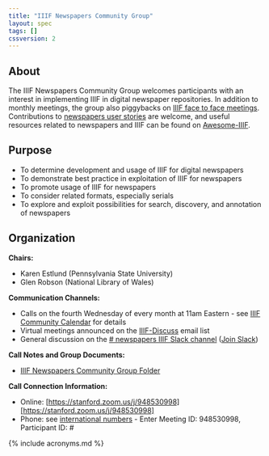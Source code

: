```yaml
---
title: "IIIF Newspapers Community Group"
layout: spec
tags: []
cssversion: 2
---
```


## About

The IIIF Newspapers Community Group welcomes participants with an interest in implementing IIIF in digital newspaper repositories. In addition to monthly meetings, the group also piggybacks on [IIIF face to face meetings][events]. Contributions to [newspapers user stories][user-stories] are welcome, and useful resources related to newspapers and IIIF can be found on [Awesome-IIIF][newspapers-awesome-iiif].

## Purpose

  * To determine development and usage of IIIF for digital newspapers
  * To demonstrate best practice in exploitation of IIIF for newspapers
  * To promote usage of IIIF for newspapers
  * To consider related formats, especially serials
  * To explore and exploit possibilities for search, discovery, and annotation of newspapers

## Organization

**Chairs:**

  * Karen Estlund (Pennsylvania State University)
  * Glen Robson (National Library of Wales)

**Communication Channels:**

  * Calls on the fourth Wednesday of every month at 11am Eastern - see [IIIF Community Calendar][calendar] for details
  * Virtual meetings announced on the [IIIF-Discuss][iiif-discuss] email list
  * General discussion on the [# newspapers IIIF Slack channel][newspapers-slack] ([Join Slack][join-slack])

**Call Notes and Group Documents:**

  * [IIIF Newspapers Community Group Folder][newspapers-folder]

**Call Connection Information:**

  * Online: [https://stanford.zoom.us/j/948530998][https://stanford.zoom.us/j/948530998]
  * Phone: see [international numbers][international-zoom] - Enter Meeting ID: 948530998, Participant ID: #

[newspapers-awesome-iiif]: https://github.com/IIIF/awesome-iiif#newspapers "Newspapers on Awesome-IIIF"
[events]: /event "IIIF Events"
[iiif-discuss]: https://groups.google.com/forum/#!forum/iiif-discuss "IIIF-Discuss Forum"
[newspapers-folder]: https://goo.gl/jNFfVw "IIIF Newspapers Folder"
[user-stories]: https://github.com/IIIF/iiif-stories/issues?q=is%3Aopen+is%3Aissue+label%3Anewspapers "Newspapers User Stories"
[newspapers-slack]: https://iiif.slack.com/messages/newspapers/details/
[join-slack]: http://bit.ly/iiif-slack
[calendar]: http://iiif.io/community/groups/
[https://stanford.zoom.us/j/948530998]: https://stanford.zoom.us/j/948530998
[international-zoom]: https://zoom.us/zoomconference

{% include acronyms.md %}
